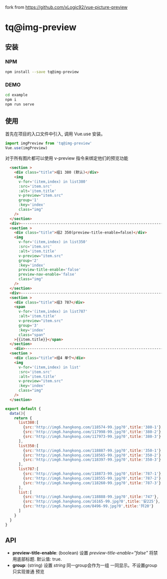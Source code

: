 fork from https://github.com/xLogic92/vue-picture-preview

tq@img-preview
=============

## 安装

### NPM

```sh
npm install --save tq@img-preview
```

### DEMO

```sh
cd example
npm i
npm run serve
```


## 使用
首先在项目的入口文件中引入, 调用 Vue.use 安装。

```javascript
import imgPreview from 'tq@img-preview'
Vue.use(imgPreview)
```


对于所有图片都可以使用 v-preview 指令来绑定他们的预览功能

```HTML
  <section >
    <div class="title">组1 380 (默认)</div>
    <img 
      v-for='(item,index) in list380'
      :src='item.src'
      :alt='item.title'
      v-preview="item.src"
      group='1'
      :key='index'
      class="img"
    />
  </section>
  <div>-----------------------------------------------------------------</div>
  <section >
    <div class="title">组2 350(preview-title-enable=false)</div>
    <img 
      v-for='(item,index) in list350'
      :src='item.src'
      :alt='item.title'
      v-preview="item.src"
      group='2'
      :key='index'
      preview-title-enable='false'
      preview-nav-enable='false'
      class="img"
    />
  </section>
  <div>-----------------------------------------------------------------</div>
  <section >
    <div class="title">组3 787</div>
    <span 
      v-for='(item,index) in list787'
      :alt='item.title'
      v-preview="item.src"
      group='3'
      :key='index'
      class="span"
    >{{item.title}}</span>
  </section>
    <div>-----------------------------------------------------------------</div>
  <section >
    <div class="title">组4 单个</div>
    <img 
      v-for='(item,index) in list'
      :src='item.src'
      :alt='item.title'
      v-preview="item.src"
      :key='index'
      class="img"
    />
  </section>
```

```javascript
export default {
  data(){
    return {
      list380:[
        {src:'http://img6.hangkong.com/118574-99.jpg?0',title:'380-1'},
        {src:'http://img6.hangkong.com/117998-99.jpg?0',title:'380-2'},
        {src:'http://img6.hangkong.com/117973-99.jpg?0',title:'380-3'}
      ],
      list350:[
        {src:'http://img6.hangkong.com/118887-99.jpg?0',title:'350-1'},
        {src:'http://img6.hangkong.com/118565-99.jpg?0',title:'350-2'},
        {src:'http://img6.hangkong.com/118397-99.jpg?0',title:'350-3'}
      ],
      list787:[
        {src:'http://img6.hangkong.com/118873-99.jpg?0',title:'787-1'},
        {src:'http://img6.hangkong.com/118555-99.jpg?0',title:'787-2'},
        {src:'http://img6.hangkong.com/118260-99.jpg?0',title:'787-3'}
      ],
      list:[
        {src:'http://img6.hangkong.com/118888-99.jpg?0',title:'747'},
        {src:'http://img6.hangkong.com/16165-99.jpg?0',title:'安225'},
        {src:'http://img6.hangkong.com/8496-99.jpg?0',title:'歼20'}
      ]
    }
  }
}
```
## API

* **preview-title-enable**: (boolean) 设置 _preview-title-enable="false"_ 将禁用底部标题. 默认值: true.
* **group**: (string) 设置 _string_ 同一group会作为一组 一同显示。不设置group 只实现普通 预览
